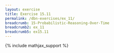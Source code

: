 ```yaml
---
layout: exercise
title: Exercise 15.11
permalink: /dbn-exercises/ex_11/
breadcrumb: 15-Probabilistic-Reasoning-Over-Time
breadcrumb2: ex_11
breadcrumb5: ex15.11
---
```


{% include mathjax_support %}


